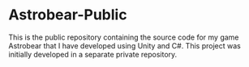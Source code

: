 # Astrobear-Public
This is the public repository containing the source code for my game Astrobear that I have developed using Unity and C#. This project was initially developed in a separate private repository. 

